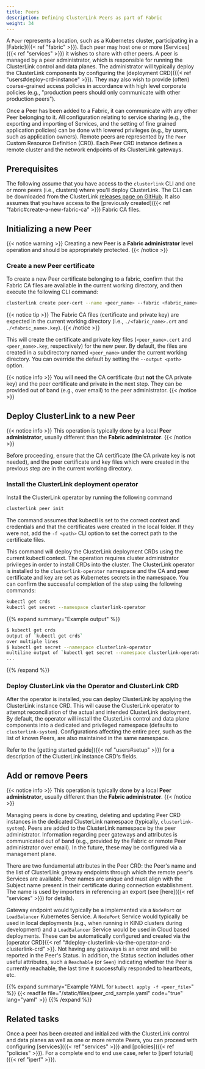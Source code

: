 ```yaml
---
title: Peers
description: Defining ClusterLink Peers as part of Fabric
weight: 34
---
```


A `Peer` represents a location, such as a Kubernetes cluster, participating in a
 [Fabric]({{< ref "fabric" >}}). Each peer may host one or more [Services]({{< ref "services" >}})
 it wishes to share with other peers. A peer is managed by a peer administrator,
 which is responsible for running the ClusterLink control and data planes. The
 administrator will typically deploy the ClusterLink components by configuring
 the [deployment CRD]({{< ref "users#deploy-crd-instance" >}}). They may also wish to provide
 (often) coarse-grained access policies in accordance with high level corporate
 policies (e.g., "production peers should only communicate with other production peers").

Once a Peer has been added to a Fabric, it can communicate with any other Peer
 belonging to it. All configuration relating to service sharing (e.g., the exporting
 and importing of Services, and the setting of fine grained application policies) can be
 done with lowered privileges (e.g., by users, such as application owners). Remote peers are
 represented by the `Peer` Custom Resource Definition (CRD). Each Peer CRD instance
 defines a remote cluster and the network endpoints of its ClusterLink gateways.

## Prerequisites

The following assume that you have access to the `clusterlink` CLI and one or more
 peers (i.e., clusters) where you'll deploy ClusterLink. The CLI can be downloaded
 from the ClusterLink [releases page on GitHub](https://github.com/clusterlink-net/clusterlink/releases/latest).
 It also assumes that you have access to the [previously created]({{< ref "fabric#create-a-new-fabric-ca" >}})
 Fabric CA files.

## Initializing a new Peer

{{< notice warning >}}
Creating a new Peer is a **Fabric administrator** level operation and should be appropriately
 protected.
{{< /notice >}}

### Create a new Peer certificate

To create a new Peer certificate belonging to a fabric, confirm that the Fabric CA files
 are available in the current working directory, and then execute the following CLI command:

```sh
clusterlink create peer-cert --name <peer_name> --fabric <fabric_name>
```

{{< notice tip >}}
The Fabric CA files (certificate and private key) are expected in the current
working directory (i.e., `./<fabric_name>.crt` and `./<fabric_name>.key`).
{{< /notice >}}

This will create the certificate and private key files (`<peer_name>.cert` and
 `<peer_name>.key`, respectively) for the new peer. By default, the files are
 created in a subdirectory named `<peer_name>` under the current working directory.
 You can override the default by setting the `--output <path>` option.

{{< notice info >}}
You will need the CA certificate (but **not** the CA private key) and the peer certificate
 and private in the next step. They can be provided out of band (e.g., over email) to the
 peer administrator.
{{< /notice >}}

## Deploy ClusterLink to a new Peer

{{< notice info >}}
This operation is typically done by a local **Peer administrator**, usually different
 than the **Fabric administrator**.
{{< /notice >}}

Before proceeding, ensure that the CA certificate (the CA private key is not needed),
 and the peer certificate and key files which were created in the previous step are
 in the current working directory.

### Install the ClusterLink deployment operator

Install the ClusterLink operator by running the following command

```sh
clusterlink peer init
```
<!-- TODO: is this the right command -->

The command assumes that kubectl is set to the correct context and credentials
and that the certificates were created in the local folder. If they were not,
add the `-f <path>` CLI option to set the correct path to the certificate files.

This command will deploy the ClusterLink deployment CRDs using the current
kubectl context. The operation requires cluster administrator privileges
in order to install CRDs into the cluster.
The ClusterLink operator is installed to the `clusterlink-operator` namespace
and the CA and peer certificate and key are set as Kubernetes secrets
in the namespace. You can confirm the successful completion of the step using
the following commands:

```sh
kubectl get crds
kubectl get secret --namespace clusterlink-operator
```

{{% expand summary="Example output" %}}

```sh
$ kubectl get crds
output of `kubectl get crds`
over multiple lines
$ kubectl get secret --namespace clusterlink-operator
multiline output of `kubectl get secret --namespace clusterlink-operator` command
...
```

{{% /expand %}}

### Deploy ClusterLink via the Operator and ClusterLink CRD

After the operator is installed, you can deploy ClusterLink by applying
 the ClusterLink instance CRD. This will cause the ClusterLink operator to
 attempt reconciliation of the actual and intended ClusterLink deployment.
 By default, the operator will install the ClusterLink control and data plane
 components into a dedicated and privileged namespace (defaults to `clusterlink-system`).
 Configurations affecting the entire peer, such as the list of known Peers, are also maintained
 in the same namespace.

Refer to the [getting started guide]({{< ref "users#setup" >}}) for a description
 of the ClusterLink instance CRD's fields.

<!-- TODO expand the sample CRD file? -->

## Add or remove Peers

{{< notice info >}}
This operation is typically done by a local **Peer administrator**, usually different
 than the **Fabric administrator**.
{{< /notice >}}

Managing peers is done by creating, deleting and updating Peer CRD instances
 in the dedicated ClusterLink namespace (typically, `clusterlink-system`). Peers are
 added to the ClusterLink namespace by the peer administrator. Information
 regarding peer gateways and attributes is communicated out of band (e.g., provided
 by the Fabric or remote Peer administrator over email). In the future, these may
 be configured via a management plane.

There are two fundamental attributes in the Peer CRD: the Peer's name and the list of
 ClusterLink gateway endpoints through which the remote peer's Services are available.
 Peer names are unique and must align with the Subject name present in their certificate
 during connection establishment. The name is used by importers in referencing an export
 (see [here]({{< ref "services" >}}) for details).

Gateway endpoint would typically be a implemented via a `NodePort` or `LoadBalancer`
 Kubernetes Service. A `NodePort` Service would typically be used in local deployments
 (e.g., when running in KIND clusters during development) and a `LoadBalancer` Service
 would be used in Cloud based deployments. These can be automatically configured and
 created via the [operator CRD]{{< ref "#deploy-clusterlink-via-the-operator-and-clusterlink-crd" >}}.
 Not having any gateways is an error and will be reported in the Peer's Status.
 In addition, the Status section includes other useful attributes, such a `Reachable`
 (or `Seen`) indicating whether the Peer is currently reachable, the last time it
 successfully responded to heartbeats, etc.

{{% expand summary="Example YAML for `kubectl apply -f <peer_file>`" %}}
{{< readfile file="/static/files/peer_crd_sample.yaml" code="true" lang="yaml" >}}
{{% /expand %}}

## Related tasks

Once a peer has been created and initialized with the ClusterLink control and data
 planes as well as one or more remote Peers, you can proceed with configuring
 [services]({{< ref "services" >}}) and [policies]({{< ref "policies" >}}).
 For a complete end to end use case, refer to [iperf toturial]({{< ref "iperf" >}}).
